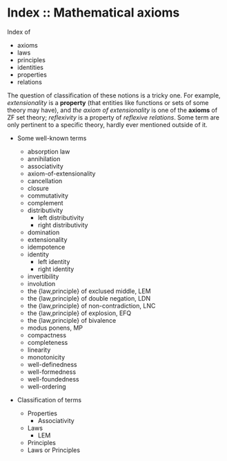 # Index :: Mathematical axioms


Index of
  - axioms
  - laws
  - principles
  - identities
  - properties
  - relations

The question of classification of these notions is a tricky one. For example, *extensionality* is a **property** (that entities like functions or sets of some theory may have), and *the axiom of extensionality* is one of the **axioms** of ZF set theory; *reflexivity* is a property of *reflexive relations*. Some term are only pertinent to a specific theory, hardly ever mentioned outside of it.


* Some well-known terms
  - absorption law
  - annihilation
  - associativity
  - axiom-of-extensionality
  - cancellation
  - closure
  - commutativity
  - complement
  - distributivity
    - left distributivity
    - right distributivity
  - domination
  - extensionality
  - idempotence
  - identity
    - left identity
    - right identity
  - invertibility
  - involution
  - the {law,principle} of exclused middle, LEM
  - the {law,principle} of double negation, LDN
  - the {law,principle} of non-contradiction, LNC
  - the {law,principle} of explosion, EFQ
  - the {law,principle} of bivalence
  - modus ponens, MP
  - compactness
  - completeness
  - linearity
  - monotonicity
  - well-definedness
  - well-formedness
  - well-foundedness
  - well-ordering

* Classification of terms
  - Properties
    - Associativity
  - Laws
    - LEM
  - Principles
  - Laws or Principles
